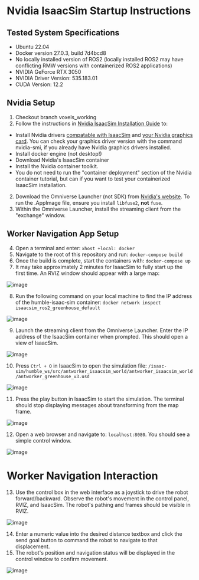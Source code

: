 # Nvidia IsaacSim Startup Instructions

## Tested System Specifications
 - Ubuntu 22.04
 - Docker version 27.0.3, build 7d4bcd8
 - No locally installed version of ROS2 (locally installed ROS2 may have conflicting RMW versions with containerized ROS2 applications)
 - NVIDIA GeForce RTX 3050
 - NVIDIA Driver Version: 535.183.01
 - CUDA Version: 12.2

## Nvidia Setup

1. Checkout branch voxels_working
2. Follow the instructions in [Nvidia IsaacSim Installation Guide](https://docs.omniverse.nvidia.com/isaacsim/latest/installation/install_container.html) to: 
 - Install Nvidia drivers [compatable with IsaacSim](https://docs.omniverse.nvidia.com/isaacsim/latest/installation/requirements.html) and [your Nvidia graphics card](https://www.nvidia.com/download/index.aspx). You can check your graphics driver version with the command nvidia-smi, if you already have Nvidia graphics drivers installed.
 - Install docker engine (not desktop!)
 - Download Nvidia's IsaacSim container
 - Install the Nvidia container toolkit.
 - You do not need to run the "container deployment" section of the Nvidia container tutorial, but can if you want to test your containerized IsaacSim installation.
2. Download the Omniverse Launcher (not SDK) from [Nvidia's website](https://www.nvidia.com/en-us/omniverse/download/). To run the .AppImage file, ensure you install `libfuse2`, **not** `fuse`.
3. Within the Omniverse Launcher, install the streaming client from the "exchange" window.
## Worker Navigation App Setup

4. Open a terminal and enter: ```xhost +local: docker```
5. Navigate to the root of this repository and run: ```docker-compose build```
6. Once the build is complete, start the containers with: ```docker-compose up```
7. It may take approximately 2 minutes for IsaacSim to fully start up the first time. An RVIZ window should appear with a large map: 

![image](https://github.com/keenan88/isaacsim_ros2_greenhouse/assets/45887966/eb9a79eb-21ce-4491-9871-2ece68a995e6)

8. Run the following command on your local machine to find the IP address of the humble-isaac-sim container: ```docker network inspect isaacsim_ros2_greenhouse_default```

![image](https://github.com/keenan88/isaacsim_ros2_greenhouse/assets/45887966/be0df0ac-0965-4e2b-800b-633421941b3d)

9. Launch the streaming client from the Omniverse Launcher. Enter the IP address of the IsaacSim container when prompted. This should open a view of IsaacSim.

![image](https://github.com/keenan88/isaacsim_ros2_greenhouse/assets/45887966/ef6f8f29-d14d-4bdf-9e0f-636b90bc412f)
    
10. Press `Ctrl + O` in IsaacSim to open the simulation file: ```/isaac-sim/humble_ws/src/antworker_isaacsim_world/antworker_isaacsim_world/antworker_greenhouse_v3.usd```

![image](https://github.com/keenan88/isaacsim_ros2_greenhouse/assets/45887966/961b571e-49ee-48c2-a36c-e8cf8841fcc1)

11. Press the play button in IsaacSim to start the simulation. The terminal should stop displaying messages about transforming from the map frame.

![image](https://github.com/keenan88/isaacsim_ros2_greenhouse/assets/45887966/15aad294-e4fe-433e-8257-d021e90f2acc)

12. Open a web browser and navigate to: ```localhost:8080```. You should see a simple control window.

![image](https://github.com/keenan88/isaacsim_ros2_greenhouse/assets/45887966/495d6371-09d2-435f-ac23-3bd1aec78539)

# Worker Navigation Interaction

13. Use the control box in the web interface as a joystick to drive the robot forward/backward. Observe the robot's movement in the control panel, RVIZ, and IsaacSim. The robot's pathing and frames should be visible in RVIZ.

![image](https://github.com/keenan88/isaacsim_ros2_greenhouse/assets/45887966/d14c3969-5e61-4052-8168-bfbf34015aa8)


14. Enter a numeric value into the desired distance textbox and click the send goal button to command the robot to navigate to that displacement.
15. The robot's position and navigation status will be displayed in the control window to confirm movement.

![image](https://github.com/keenan88/isaacsim_ros2_greenhouse/assets/45887966/9d4ce26c-fd16-4b1d-8bf6-1c58da3eec8d)


